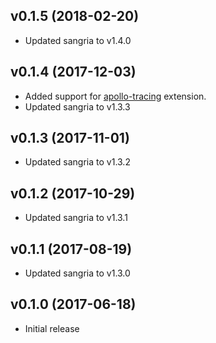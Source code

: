 ## v0.1.5 (2018-02-20)

* Updated sangria to v1.4.0

## v0.1.4 (2017-12-03)

* Added support for [apollo-tracing](https://github.com/apollographql/apollo-tracing) extension.
* Updated sangria to v1.3.3

## v0.1.3 (2017-11-01)

* Updated sangria to v1.3.2

## v0.1.2 (2017-10-29)

* Updated sangria to v1.3.1

## v0.1.1 (2017-08-19)

* Updated sangria to v1.3.0

## v0.1.0 (2017-06-18)

* Initial release